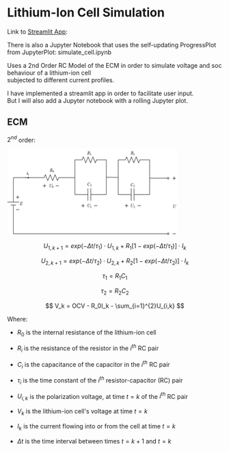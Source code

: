 # Lithium-Ion Cell Simulation

Link to [Streamlit App](https://att-ar-ecm-battery-simulation-lfp-simulate-gawm41.streamlitapp.com/):

There is also a Jupyter Notebook that uses the self-updating ProgressPlot from JupyterPlot: simulate_cell.ipynb

Uses a 2nd Order RC Model of the ECM in order to simulate voltage and soc behaviour of a lithium-ion cell<br>
subjected to different current profiles.

I have implemented a streamlit app in order to facilitate user input. <br>
But I will also add a Jupyter notebook with a rolling Jupyter plot. <br>

## ECM <a id = "ecm"></a>

$2^{nd}$ order:

<img src = "https://github.com/att-ar/ecm_battery_simulation/blob/main/The-circuit-of-the-second-order-RC-model.png" height = "200" width = "400"/>

$$ U_{1,k+1} = exp(-\Delta t/\tau_1)\cdot U_{1,k} + R_1[1 - exp(-\Delta t/\tau_1)]\cdot I_k $$

$$ U_{2,k+1} = exp(-\Delta t/\tau_2)\cdot U_{2,k} + R_2[1 - exp(-\Delta t/\tau_2)]\cdot I_k $$

$$ \tau_1 = R_1C_1 $$

$$ \tau_2 = R_2C_2 $$
 
$$ V_k = OCV - R_0I_k - \sum_{i=1}^{2}U_{i,k} $$

Where:

 - $R_0$ is the internal resistance of the lithium-ion cell
 
 - $R_i$ is the resistance of the resistor in the $i^{th}$ RC pair
 
 - $C_i$ is the capacitance of the capacitor in the $i^{th}$ RC pair

 - $\tau_i$ is the time constant of the $i^{th}$ resistor-capacitor (RC) pair
 
 - $U_{i,k}$ is the polarization voltage, at time $t = k$ of the $i^{th}$ RC pair 
 
 - $V_k$ is the lithium-ion cell's voltage at time $t = k$
 
 - $I_k$ is the current flowing into or from the cell at time $t = k$
 
 - $\Delta t$ is the time interval between times $t = k+1$ and $t = k$
 
